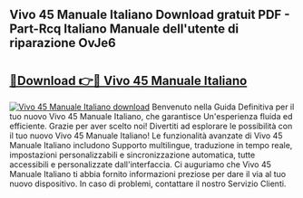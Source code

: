 ## Vivo 45 Manuale Italiano Download gratuit PDF - Part-Rcq Italiano Manuale dell'utente di riparazione OvJe6

# <h2><a href="http://dfbtpn7.blite.top/?on=Vivo+45+Manuale+Italiano">🔗Download 👉🔴 Vivo 45 Manuale Italiano</a></h2>

[![Vivo 45 Manuale Italiano download](https://i.imgur.com/lujVjoI.png)](http://dfbtpn7.blite.top/?on=Vivo+45+Manuale+Italiano)
Benvenuto nella Guida Definitiva per il tuo nuovo Vivo 45 Manuale Italiano, che garantisce Un'esperienza fluida ed efficiente. Grazie per aver scelto noi! Divertiti ad esplorare le possibilità con il tuo nuovo Vivo 45 Manuale Italiano! Le funzionalità avanzate di Vivo 45 Manuale Italiano includono Supporto multilingue, traduzione in tempo reale, impostazioni personalizzabili e sincronizzazione automatica, tutte accessibili e personalizzate dall'interfaccia. Ci auguriamo che Vivo 45 Manuale Italiano ti abbia fornito informazioni preziose per dare il via al tuo nuovo dispositivo. In caso di problemi, contattare il nostro Servizio Clienti.
